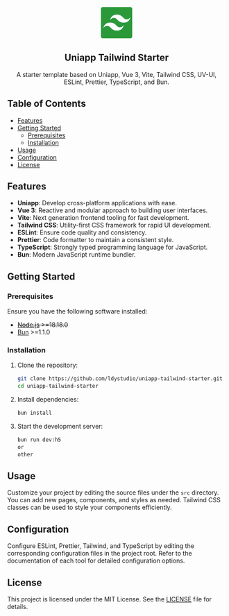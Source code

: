 <div align="center">
  <img src="https://github.com/ldystudio/uniapp-tailwind-starter/blob/main/src/static/logo.png" alt="uniapp" width="72" />
  <h2>Uniapp Tailwind Starter</h2>
  <p>A starter template based on Uniapp, Vue 3, Vite, Tailwind CSS, UV-UI, ESLint, Prettier, TypeScript, and Bun.</p>
</div>

## Table of Contents

-   [Features](#features)
-   [Getting Started](#getting-started)
    -   [Prerequisites](#prerequisites)
    -   [Installation](#installation)
-   [Usage](#usage)
-   [Configuration](#configuration)
-   [License](#license)

## Features

-   **Uniapp**: Develop cross-platform applications with ease.
-   **Vue 3**: Reactive and modular approach to building user interfaces.
-   **Vite**: Next generation frontend tooling for fast development.
-   **Tailwind CSS**: Utility-first CSS framework for rapid UI development.
-   **ESLint**: Ensure code quality and consistency.
-   **Prettier**: Code formatter to maintain a consistent style.
-   **TypeScript**: Strongly typed programming language for JavaScript.
-   **Bun**: Modern JavaScript runtime bundler.

## Getting Started

### Prerequisites

Ensure you have the following software installed:

-   ~~[Node.js](https://nodejs.org/) >=18.18.0~~
-   [Bun](https://bun.sh/) >=1.1.0

### Installation

1. Clone the repository:

    ```bash
    git clone https://github.com/ldystudio/uniapp-tailwind-starter.git
    cd uniapp-tailwind-starter
    ```

2. Install dependencies:

    ```bash
    bun install
    ```

3. Start the development server:
    ```bash
    bun run dev:h5
    or
    other
    ```

## Usage

Customize your project by editing the source files under the `src` directory. You can add new pages, components, and styles as needed. Tailwind CSS classes can be used to style your components efficiently.

## Configuration

Configure ESLint, Prettier, Tailwind, and TypeScript by editing the corresponding configuration files in the project root. Refer to the documentation of each tool for detailed configuration options.

## License

This project is licensed under the MIT License. See the [LICENSE](LICENSE) file for details.
